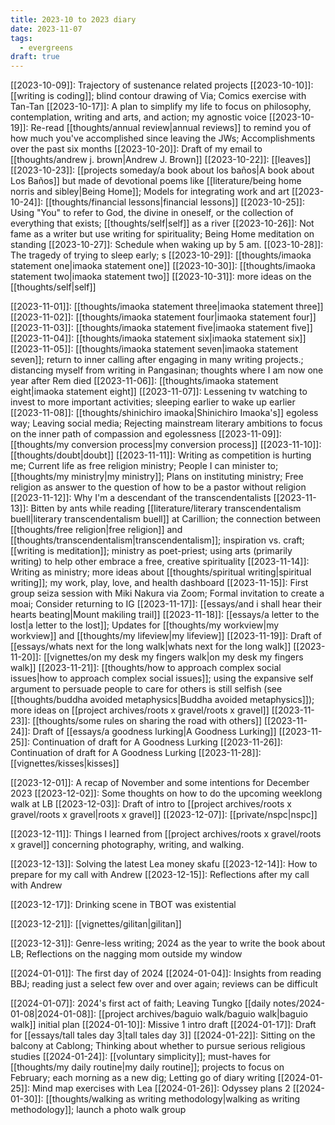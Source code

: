 ```yaml
---
title: 2023-10 to 2023 diary
date: 2023-11-07
tags:
  - evergreens
draft: true
---
```

[[2023-10-09]]: Trajectory of sustenance related projects
[[2023-10-10]]: [[writing is coding]]; blind contour drawing of Via; Comics exercise with Tan-Tan
[[2023-10-17]]: A plan to simplify my life to focus on philosophy, contemplation, writing and arts, and action; my agnostic voice
[[2023-10-19]]: Re-read [[thoughts/annual review|annual reviews]] to remind you of how much you've accomplished since leaving the JWs; Accomplishments over the past six months
[[2023-10-20]]: Draft of my email to [[thoughts/andrew j. brown|Andrew J. Brown]]
[[2023-10-22]]: [[leaves]]
[[2023-10-23]]: [[projects someday/a book about los baños|A book about Los Baños]] but made of devotional poems like [[literature/being home norris and sibley|Being Home]]; Models for integrating work and art
[[2023-10-24]]: [[thoughts/financial lessons|financial lessons]]
[[2023-10-25]]: Using "You" to refer to God, the divine in oneself, or the collection of everything that exists; [[thoughts/self|self]] as a river
[[2023-10-26]]: Not fame as a writer but use writing for spirituality; Being Home meditation on standing
[[2023-10-27]]: Schedule when waking up by 5 am.
[[023-10-28]]: The tragedy of trying to sleep early; s
[[2023-10-29]]: [[thoughts/imaoka statement one|imaoka statement one]]
[[2023-10-30]]: [[thoughts/imaoka statement two|imaoka statement two]]
[[2023-10-31]]: more ideas on the [[thoughts/self|self]]

[[2023-11-01]]: [[thoughts/imaoka statement three|imaoka statement three]]
[[2023-11-02]]: [[thoughts/imaoka statement four|imaoka statement four]]
[[2023-11-03]]: [[thoughts/imaoka statement five|imaoka statement five]]
[[2023-11-04]]: [[thoughts/imaoka statement six|imaoka statement six]]
[[2023-11-05]]: [[thoughts/imaoka statement seven|imaoka statement seven]]; return to inner calling after engaging in many writing projects.; distancing myself from writing in Pangasinan; thoughts where I am now one year after Rem died
[[2023-11-06]]: [[thoughts/imaoka statement eight|imaoka statement eight]]
[[2023-11-07]]: Lessening tv watching to invest to more important activities; sleeping earlier to wake up earlier
[[2023-11-08]]: [[thoughts/shinichiro imaoka|Shinichiro Imaoka's]] egoless way; Leaving social media; Rejecting mainstream literary ambitions to focus on the inner path of compassion and egolessness
[[2023-11-09]]: [[thoughts/my conversion process|my conversion process]]
[[2023-11-10]]: [[thoughts/doubt|doubt]]
[[2023-11-11]]: Writing as competition is hurting me; Current life as free religion ministry; People I can minister to; [[thoughts/my ministry|my ministry]]; Plans on instituting ministry; Free religion as answer to the question of how to be a pastor without religion
[[2023-11-12]]: Why I'm a descendant of the transcendentalists
[[2023-11-13]]: Bitten by ants while reading [[literature/literary transcendentalism buell|literary transcendentalism buell]] at Carillion; the connection between [[thoughts/free religion|free religion]] and [[thoughts/transcendentalism|transcendentalism]]; inspiration vs. craft; [[writing is meditation]]; ministry as poet-priest; using arts (primarily writing) to help other embrace a free, creative spirituality
[[2023-11-14]]: Writing as ministry; more ideas about [[thoughts/spiritual writing|spiritual writing]]; my work, play, love, and health dashboard
[[2023-11-15]]: First group seiza session with Miki Nakura via Zoom; Formal invitation to create a moai; Consider returning to IG
[[2023-11-17]]: [[essays/and i shall hear their hearts beating|Mount makiling trail]]
[[2023-11-18]]: [[essays/a letter to the lost|a letter to the lost]]; Updates for [[thoughts/my workview|my workview]] and [[thoughts/my lifeview|my lifeview]]
[[2023-11-19]]: Draft of [[essays/whats next for the long walk|whats next for the long walk]]
[[2023-11-20]]: [[vignettes/on my desk my fingers walk|on my desk my fingers walk]]
[[2023-11-21]]: [[thoughts/how to approach complex social issues|how to approach complex social issues]]; using the expansive self argument to persuade people to care for others is still selfish (see [[thoughts/buddha avoided metaphysics|Buddha avoided metaphysics]]); more ideas on [[project archives/roots x gravel/roots x gravel]]
[[2023-11-23]]: [[thoughts/some rules on sharing the road with others]]
[[2023-11-24]]: Draft of [[essays/a goodness lurking|A Goodness Lurking]]
[[2023-11-25]]: Continuation of draft for A Goodness Lurking
[[2023-11-26]]: Continuation of draft for A Goodness Lurking
[[2023-11-28]]: [[vignettes/kisses|kisses]]

[[2023-12-01]]: A recap of November and some intentions for December 2023
[[2023-12-02]]: Some thoughts on how to do the upcoming weeklong walk at LB
[[2023-12-03]]: Draft of intro to [[project archives/roots x gravel/roots x gravel|roots x gravel]]
[[2023-12-07]]: [[private/nspc|nspc]]

[[2023-12-11]]: Things I learned from [[project archives/roots x gravel/roots x gravel]] concerning photography, writing, and walking.

[[2023-12-13]]: Solving the latest Lea money skafu
[[2023-12-14]]: How to prepare for my call with Andrew
[[2023-12-15]]: Reflections after my call with Andrew

[[2023-12-17]]: Drinking scene in TBOT was existential

[[2023-12-21]]: [[vignettes/gilitan|gilitan]]

[[2023-12-31]]: Genre-less writing; 2024 as the year to write the book about LB; Reflections on the nagging mom outside my window

[[2024-01-01]]: The first day of 2024
[[2024-01-04]]: Insights from reading BBJ; reading just a select few over and over again; reviews can be difficult

[[2024-01-07]]: 2024's first act of faith; Leaving Tungko
[[daily notes/2024-01-08|2024-01-08]]: [[project archives/baguio walk/baguio walk|baguio walk]] initial plan
[[2024-01-10]]: Missive 1 intro draft
[[2024-01-17]]: Draft for [[essays/tall tales day 3|tall tales day 3]]
[[2024-01-22]]: Sitting on the balcony at Cablong; Thinking about whether to pursue serious religious studies
[[2024-01-24]]: [[voluntary simplicity]]; must-haves for [[thoughts/my daily routine|my daily routine]]; projects to focus on February; each morning as a new dig; Letting go of diary writing
[[2024-01-25]]: Mind map exercises with Lea
[[2024-01-26]]: Odyssey plans 2
[[2024-01-30]]: [[thoughts/walking as writing methodology|walking as writing methodology]]; launch a photo walk group